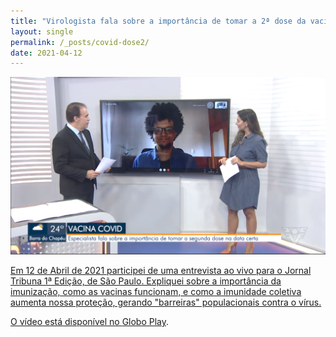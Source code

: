 ```yaml
---
title: "Virologista fala sobre a importância de tomar a 2ª dose da vacina contra a Covid-19"
layout: single
permalink: /_posts/covid-dose2/
date: 2021-04-12
---
```


<a href="https://andersonbrito.github.io/_posts/covid-dose2/"><img src="/assets/images/cover-tribuna.png" width="700">

Em 12 de Abril de 2021 participei de uma entrevista ao vivo para o Jornal Tribuna 1ª Edição, de São Paulo. Expliquei sobre a importância da imunização, como as vacinas funcionam, e como a imunidade coletiva aumenta nossa proteção, gerando "barreiras" populacionais contra o vírus.

O vídeo está disponível no [Globo Play](https://globoplay.globo.com/v/9430204/?fbclid=IwAR1fhLMoOelWLR033mqV0m-Rs72I1OXp5uodUqAA8ebZ9Uis1PTZyKIcbkU).

